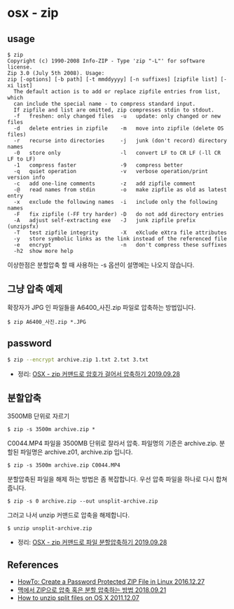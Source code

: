 # osx - zip

## usage
```
$ zip
Copyright (c) 1990-2008 Info-ZIP - Type 'zip "-L"' for software license.
Zip 3.0 (July 5th 2008). Usage:
zip [-options] [-b path] [-t mmddyyyy] [-n suffixes] [zipfile list] [-xi list]
  The default action is to add or replace zipfile entries from list, which
  can include the special name - to compress standard input.
  If zipfile and list are omitted, zip compresses stdin to stdout.
  -f   freshen: only changed files  -u   update: only changed or new files
  -d   delete entries in zipfile    -m   move into zipfile (delete OS files)
  -r   recurse into directories     -j   junk (don't record) directory names
  -0   store only                   -l   convert LF to CR LF (-ll CR LF to LF)
  -1   compress faster              -9   compress better
  -q   quiet operation              -v   verbose operation/print version info
  -c   add one-line comments        -z   add zipfile comment
  -@   read names from stdin        -o   make zipfile as old as latest entry
  -x   exclude the following names  -i   include only the following names
  -F   fix zipfile (-FF try harder) -D   do not add directory entries
  -A   adjust self-extracting exe   -J   junk zipfile prefix (unzipsfx)
  -T   test zipfile integrity       -X   eXclude eXtra file attributes
  -y   store symbolic links as the link instead of the referenced file
  -e   encrypt                      -n   don't compress these suffixes
  -h2  show more help
```
이상한점은 분할압축 할 때 사용하는 -s 옵션이 설명에는 나오지 않습니다.

## 그냥 압축 예제
확장자가 JPG 인 파일들을 A6400_사진.zip 파일로 압축하는 방법입니다.
```
$ zip A6400_사진.zip *.JPG
```

## password
```bash
$ zip --encrypt archive.zip 1.txt 2.txt 3.txt
```

* 정리: [OSX - zip 커맨드로 암호가 걸어서 압축하기 2019.09.28](https://junho85.pe.kr/1443)

## 분할압축
3500MB 단위로 자르기
```
$ zip -s 3500m archive.zip *
```

C0044.MP4 파일을 3500MB 단위로 잘라서 압축. 파일명의 기준은 archive.zip. 분할된 파일명은 archive.z01, archive.zip 입니다.
```
$ zip -s 3500m archive.zip C0044.MP4
```

분할압축된 파일을 해제 하는 방법은 좀 복잡합니다. 우선 압축 파일을 하나로 다시 합쳐 줍니다.
```
$ zip -s 0 archive.zip --out unsplit-archive.zip
```

그러고 나서 unzip 커맨드로 압축을 해제합니다.
```
$ unzip unsplit-archive.zip
```

* 정리: [OSX - zip 커맨드로 파일 분할압축하기 2019.09.28](https://junho85.pe.kr/1442)

## References
* [HowTo: Create a Password Protected ZIP File in Linux 2016.12.27](https://www.shellhacks.com/create-password-protected-zip-file-linux/)
* [맥에서 ZIP으로 압축 혹은 분할 압축하는 방법 2018.09.21](https://macinjune.com/all-posts/mac/tip/맥에서-zip으로-압축-혹은-분할-압축하는-방법/)
* [How to unzip split files on OS X 2011.12.07](https://superuser.com/questions/365643/how-to-unzip-split-files-on-os-x)
